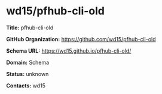 # wd15/pfhub-cli-old

**Title:** pfhub-cli-old



**GitHub Organization:** https://github.com/wd15/pfhub-cli-old

**Schema URL:** https://wd15.github.io/pfhub-cli-old/



**Domain:** Schema

**Status:** unknown



**Contacts:** wd15